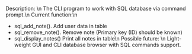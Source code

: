 Description: \n
  The CLI program to work with SQL database via command prompt.\n
Current function:\n
  - sql_add_note(). Add user data in table
  - sql_remove_note(). Remove note (Primary key (ID) should be known)
  - sql_display_notes() Print all notes in table\n
Possible future: \n
  Light-weight GUI and CLI database browser with SQL commands support.
